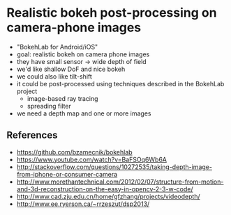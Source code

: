 # Realistic bokeh post-processing on camera-phone images

- "BokehLab for Android/iOS"
- goal: realistic bokeh on camera phone images
- they have small sensor -> wide depth of field
- we'd like shallow DoF and nice bokeh
- we could also like tilt-shift
- it could be post-processed using techniques described in the BokehLab project
    - image-based ray tracing
    - spreading filter
- we need a depth map and one or more images

## References

- https://github.com/bzamecnik/bokehlab
- https://www.youtube.com/watch?v=BaFSOq6Wb6A
- http://stackoverflow.com/questions/10272535/taking-depth-image-from-iphone-or-consumer-camera
- http://www.morethantechnical.com/2012/02/07/structure-from-motion-and-3d-reconstruction-on-the-easy-in-opencv-2-3-w-code/
- http://www.cad.zju.edu.cn/home/gfzhang/projects/videodepth/
- http://www.ee.ryerson.ca/~rrzeszut/dsp2013/
